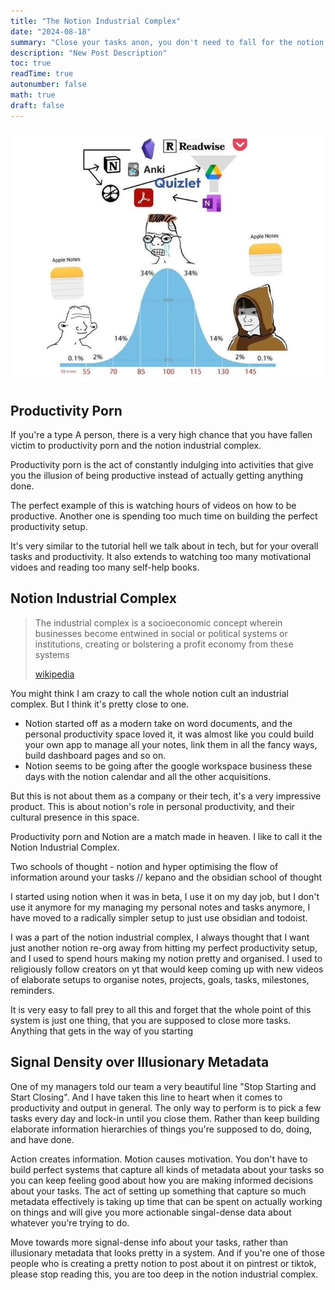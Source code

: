 ```yaml
---
title: "The Notion Industrial Complex"
date: "2024-08-18"
summary: "Close your tasks anon, you don't need to fall for the notion industrial complex"
description: "New Post Description"
toc: true
readTime: true
autonumber: false
math: true
draft: false
---
```


![img](./note-taking-normal.jpg)

## Productivity Porn

If you're a type A person, there is a very high chance that you have fallen victim to productivity porn and the notion industrial complex.

Productivity porn is the act of constantly indulging into activities that give you the illusion of being productive instead of actually getting anything done.

The perfect example of this is watching hours of videos on how to be productive. Another one is spending too much time on building the perfect productivity setup.

It's very similar to the tutorial hell we talk about in tech, but for your overall tasks and productivity. It also extends to watching too many motivational vidoes and reading too many self-help books.

## Notion Industrial Complex

> The industrial complex is a socioeconomic concept wherein businesses become entwined in social or political systems or institutions, creating or bolstering a profit economy from these systems
>
> [wikipedia](https://en.wikipedia.org/wiki/Industrial_complex)

You might think I am crazy to call the whole notion cult an industrial complex. But I think it's pretty close to one.

- Notion started off as a modern take on word documents, and the personal productivity space loved it, it was almost like you could build your own app to manage all your notes, link them in all the fancy ways, build dashboard pages and so on.
- Notion seems to be going after the google workspace business these days with the notion calendar and all the other acquisitions.

But this is not about them as a company or their tech, it's a very impressive product. This is about notion's role in personal productivity, and their cultural presence in this space.

Productivity porn and Notion are a match made in heaven. I like to call it the Notion Industrial Complex.

Two schools of thought - notion and hyper optimising the flow of information around your tasks // kepano and the obsidian school of thought

I started using notion when it was in beta, I use it on my day job, but I don't use it anymore for my managing my personal notes and tasks anymore, I have moved to a radically simpler setup to just use obsidian and todoist.

I was a part of the notion industrial complex, I always thought that I want just another notion re-org away from hitting my perfect productivity setup, and I used to spend hours making my notion pretty and organised. I used to religiously follow creators on yt that would keep coming up with new videos of elaborate setups to organise notes, projects, goals, tasks, milestones, reminders. 

It is very easy to fall prey to all this and forget that the whole point of this system is just one thing, that you are supposed to close more tasks. Anything that gets in the way of you starting 

## Signal Density over Illusionary Metadata

One of my managers told our team a very beautiful line "Stop Starting and Start Closing". And I have taken this line to heart when it comes to productivity and output in general. The only way to perform is to pick a few tasks every day and lock-in until you close them. Rather than keep building elaborate information hierarchies of things you're supposed to do, doing, and have done.

Action creates information. Motion causes motivation. You don't have to build perfect systems that capture all kinds of metadata about your tasks so you can keep feeling good about how you are making informed decisions about your tasks. The act of setting up something that capture so much metadata effectively is taking up time that can be spent on actually working on things and will give you more actionable singal-dense data about whatever you're trying to do.

Move towards more signal-dense info about your tasks, rather than illusionary metadata that looks pretty in a system. And if you're one of those people who is creating a pretty notion to post about it on pintrest or tiktok, please stop reading this, you are too deep in the notion industrial complex.



